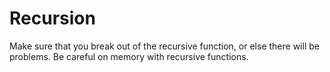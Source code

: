 # Recursion

Make sure that you break out of the recursive function, or else there will be problems.
Be careful on memory with recursive functions.
